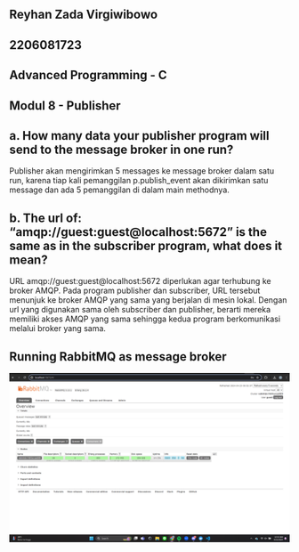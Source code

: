 ## Reyhan Zada Virgiwibowo
## 2206081723
## Advanced Programming - C
## Modul 8 - Publisher


## a. How many data your publisher program will send to the message broker in one run? 

Publisher akan mengirimkan 5 messages ke message broker dalam satu run, karena tiap kali pemanggilan p.publish_event akan dikirimkan satu message dan ada 5 pemanggilan di dalam main methodnya.

## b. The url of: “amqp://guest:guest@localhost:5672” is the same as in the subscriber program, what does it mean?

URL amqp://guest:guest@localhost:5672 diperlukan agar terhubung ke broker AMQP. Pada program publisher dan subscriber, URL tersebut menunjuk ke broker AMQP yang sama yang berjalan di mesin lokal. Dengan url yang digunakan sama oleh subscriber dan publisher, berarti mereka memiliki akses AMQP yang sama sehingga kedua program berkomunikasi melalui broker yang sama.

## Running RabbitMQ as message broker

![RabbitMQ Screenshot](assets/images/image.png)